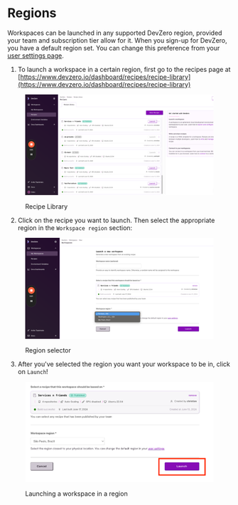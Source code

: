 # Regions

Workspaces can be launched in any supported DevZero region, provided your team and subscription tier allow for it. When you sign-up for DevZero, you have a default region set. You can change this preference from your [user settings page](https://www.devzero.io/dashboard/settings/user-settings).

1. To launch a workspace in a certain region, first go to the recipes page at [https://www.devzero.io/dashboard/recipes/recipe-library](https://www.devzero.io/dashboard/recipes/recipe-library)

<figure><img src="../../.gitbook/assets/recipes.png" alt=""><figcaption><p>Recipe Library</p></figcaption></figure>

2. Click on the recipe you want to launch. Then select the appropriate region in the `Workspace region` section:

<figure><img src="../../.gitbook/assets/region-selector.png" alt=""><figcaption><p>Region selector</p></figcaption></figure>

3. After you've selected the region you want your workspace to be in, click on `Launch`!

<figure><img src="../../.gitbook/assets/launch-workspace-with-region.png" alt=""><figcaption><p>Launching a workspace in a region</p></figcaption></figure>
